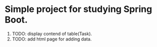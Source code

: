 # Simple project for studying Spring Boot.
1. TODO: display contend of table(Task).
2. TODO: add html page for adding data.

